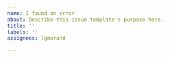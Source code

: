 ```yaml
---
name: I found an error
about: Describe this issue template's purpose here.
title: ''
labels: ''
assignees: lgmorand

---
```



